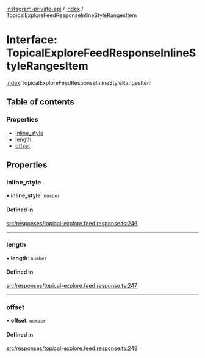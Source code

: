 [instagram-private-api](../../README.md) / [index](../../modules/index.md) / TopicalExploreFeedResponseInlineStyleRangesItem

# Interface: TopicalExploreFeedResponseInlineStyleRangesItem

[index](../../modules/index.md).TopicalExploreFeedResponseInlineStyleRangesItem

## Table of contents

### Properties

- [inline\_style](TopicalExploreFeedResponseInlineStyleRangesItem.md#inline_style)
- [length](TopicalExploreFeedResponseInlineStyleRangesItem.md#length)
- [offset](TopicalExploreFeedResponseInlineStyleRangesItem.md#offset)

## Properties

### inline\_style

• **inline\_style**: `number`

#### Defined in

[src/responses/topical-explore.feed.response.ts:246](https://github.com/Nerixyz/instagram-private-api/blob/0e0721c/src/responses/topical-explore.feed.response.ts#L246)

___

### length

• **length**: `number`

#### Defined in

[src/responses/topical-explore.feed.response.ts:247](https://github.com/Nerixyz/instagram-private-api/blob/0e0721c/src/responses/topical-explore.feed.response.ts#L247)

___

### offset

• **offset**: `number`

#### Defined in

[src/responses/topical-explore.feed.response.ts:248](https://github.com/Nerixyz/instagram-private-api/blob/0e0721c/src/responses/topical-explore.feed.response.ts#L248)
